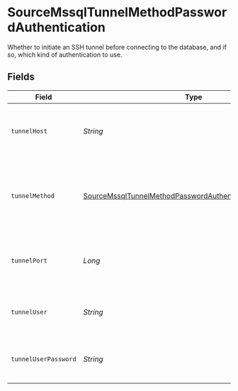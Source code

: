 # SourceMssqlTunnelMethodPasswordAuthentication

Whether to initiate an SSH tunnel before connecting to the database, and if so, which kind of authentication to use.


## Fields

| Field                                                                                                                                         | Type                                                                                                                                          | Required                                                                                                                                      | Description                                                                                                                                   | Example                                                                                                                                       |
| --------------------------------------------------------------------------------------------------------------------------------------------- | --------------------------------------------------------------------------------------------------------------------------------------------- | --------------------------------------------------------------------------------------------------------------------------------------------- | --------------------------------------------------------------------------------------------------------------------------------------------- | --------------------------------------------------------------------------------------------------------------------------------------------- |
| `tunnelHost`                                                                                                                                  | *String*                                                                                                                                      | :heavy_check_mark:                                                                                                                            | Hostname of the jump server host that allows inbound ssh tunnel.                                                                              |                                                                                                                                               |
| `tunnelMethod`                                                                                                                                | [SourceMssqlTunnelMethodPasswordAuthenticationTunnelMethod](../../models/shared/SourceMssqlTunnelMethodPasswordAuthenticationTunnelMethod.md) | :heavy_check_mark:                                                                                                                            | Connect through a jump server tunnel host using username and password authentication                                                          |                                                                                                                                               |
| `tunnelPort`                                                                                                                                  | *Long*                                                                                                                                        | :heavy_check_mark:                                                                                                                            | Port on the proxy/jump server that accepts inbound ssh connections.                                                                           | 22                                                                                                                                            |
| `tunnelUser`                                                                                                                                  | *String*                                                                                                                                      | :heavy_check_mark:                                                                                                                            | OS-level username for logging into the jump server host                                                                                       |                                                                                                                                               |
| `tunnelUserPassword`                                                                                                                          | *String*                                                                                                                                      | :heavy_check_mark:                                                                                                                            | OS-level password for logging into the jump server host                                                                                       |                                                                                                                                               |